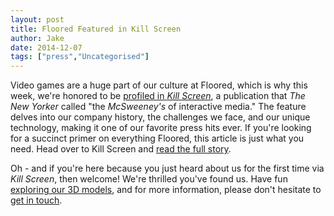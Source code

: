 ```yaml
---
layout: post
title: Floored Featured in Kill Screen
author: Jake
date: 2014-12-07
tags: ["press","Uncategorised"]
---
```


Video games are a huge part of our culture at Floored, which is why this week, we're honored to be [profiled in _Kill Screen_](http://killscreendaily.com/articles/how-virtual-real-estate-was-made-possible-gaming/), a publication that _The New Yorker_ called "the _McSweeney's_ of interactive media." The feature delves into our company history, the challenges we face, and our unique technology, making it one of our favorite press hits ever. If you're looking for a succinct primer on everything Floored, this article is just what you need. Head over to Kill Screen and [read the full story](http://killscreendaily.com/articles/how-virtual-real-estate-was-made-possible-gaming/).

Oh - and if you're here because you just heard about us for the first time via _Kill Screen_, then welcome! We're thrilled you've found us. Have fun [exploring our 3D models](http://www.floored.com/#our-work), and for more information, please don't hesitate to [get in touch](http://www.floored.com/hire-us).